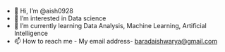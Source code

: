- 👋 Hi, I’m @aish0928
- 👀 I’m interested in Data science
- 🌱 I’m currently learning Data Analysis, Machine Learning, Artificial Intelligence
- 📫 How to reach me - My email address- baradaishwarya@gmail.com

<!---
aish0928/aish0928 is a ✨ special ✨ repository because its `README.md` (this file) appears on your GitHub profile.
You can click the Preview link to take a look at your changes.
--->
